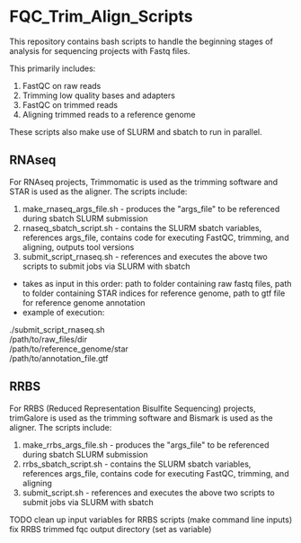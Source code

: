# FQC_Trim_Align_Scripts

This repository contains bash scripts to handle the beginning stages of analysis for sequencing projects with Fastq files.

This primarily includes:
1. FastQC on raw reads
2. Trimming low quality bases and adapters
3. FastQC on trimmed reads
4. Aligning trimmed reads to a reference genome

These scripts also make use of SLURM and sbatch to run in parallel.

## RNAseq
For RNAseq projects, Trimmomatic is used as the trimming software and STAR is used as the aligner.
The scripts include:
1. make_rnaseq_args_file.sh - produces the "args_file" to be referenced during sbatch SLURM submission
2. rnaseq_sbatch_script.sh - contains the SLURM sbatch variables, references args_file, contains code for executing FastQC, trimming, and aligning, outputs tool versions
3. submit_script_rnaseq.sh - references and executes the above two scripts to submit jobs via SLURM with sbatch
  - takes as input in this order: path to folder containing raw fastq files, path to folder containing STAR indices for reference genome, path to gtf file for reference genome annotation
  - example of execution:

./submit_script_rnaseq.sh \
  /path/to/raw_files/dir \
  /path/to/reference_genome/star \
  /path/to/annotation_file.gtf


## RRBS
For RRBS (Reduced Representation Bisulfite Sequencing) projects, trimGalore is used as the trimming software and Bismark is used as the aligner.
The scripts include:
1. make_rrbs_args_file.sh - produces the "args_file" to be referenced during sbatch SLURM submission
2. rrbs_sbatch_script.sh - contains the SLURM sbatch variables, references args_file, contains code for executing FastQC, trimming, and aligning
3. submit_script.sh - references and executes the above two scripts to submit jobs via SLURM with sbatch

TODO
clean up input variables for RRBS scripts (make command line inputs)
fix RRBS trimmed fqc output directory (set as variable)
